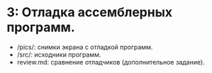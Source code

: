 # 3: Отладка ассемблерных программ.

- /pics/: снимки экрана с отладкой программ.
- /src/: исходники программ.
- review.md: сравнение отладчиков (дополнительное задание).